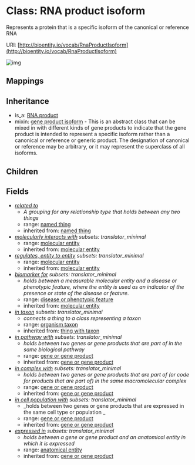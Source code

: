 # Class: RNA product isoform


Represents a protein that is a specific isoform of the canonical or reference RNA

URI: [http://bioentity.io/vocab/RnaProductIsoform](http://bioentity.io/vocab/RnaProductIsoform)

![img](http://yuml.me/diagram/nofunky;dir:TB/class/\[RnaProduct]^-\[RnaProductIsoform|id(i):identifier_type%20%3F;category(i):label_type%20%3F;node_property(i):string%20%3F;iri(i):iri_type%20%3F;full_name(i):label_type%20%3F;description(i):narrative_text%20%3F;systematic_synonym(i):label_type%20%3F;has_phenotype(i):phenotype%20%3F;has_biological_sequence(i):biological_sequence%20%3F;name(i):label_type%20%3F],%20\[RnaProductIsoform]-%20related%20to(i)%20%3F>\[NamedThing],%20\[RnaProductIsoform]-%20molecularly%20interacts%20with(i)%20%3F>\[MolecularEntity],%20\[RnaProductIsoform]-%20regulates,%20entity%20to%20entity(i)%20%3F>\[MolecularEntity],%20\[RnaProductIsoform]-%20biomarker%20for(i)%20%3F>\[DiseaseOrPhenotypicFeature],%20\[RnaProductIsoform]-%20in%20taxon(i)%20%3F>\[OrganismTaxon],%20\[RnaProductIsoform]-%20in%20pathway%20with(i)%20%3F>\[GeneOrGeneProduct],%20\[RnaProductIsoform]-%20in%20complex%20with(i)%20%3F>\[GeneOrGeneProduct],%20\[RnaProductIsoform]-%20in%20cell%20population%20with(i)%20%3F>\[GeneOrGeneProduct],%20\[RnaProductIsoform]-%20expressed%20in(i)%20%3F>\[AnatomicalEntity],%20\[RnaProductIsoform]uses%20-.->\[GeneProductIsoform])
## Mappings

## Inheritance

 *  is_a: [RNA product](RnaProduct.md)
 *  mixin: [gene product isoform](GeneProductIsoform.md) - This is an abstract class that can be mixed in with different kinds of gene products to indicate that the gene product is intended to represent a specific isoform rather than a canonical or reference or generic product. The designation of canonical or reference may be arbitrary, or it may represent the superclass of all isoforms.
## Children

## Fields

 * _[related to](related_to.md)_
    * _A grouping for any relationship type that holds between any two things_
    * range: [named thing](NamedThing.md)
    * inherited from: [named thing](NamedThing.md)
 * _[molecularly interacts with](molecularly_interacts_with.md) *subsets: translator_minimal*_
    * range: [molecular entity](MolecularEntity.md)
    * inherited from: [molecular entity](MolecularEntity.md)
 * _[regulates, entity to entity](regulates_entity_to_entity.md) *subsets: translator_minimal*_
    * range: [molecular entity](MolecularEntity.md)
    * inherited from: [molecular entity](MolecularEntity.md)
 * _[biomarker for](biomarker_for.md) *subsets: translator_minimal*_
    * _holds between a measurable molecular entity and a disease or phenotypic feature, where the entity is used as an indicator of the presence or state of the disease or feature._
    * range: [disease or phenotypic feature](DiseaseOrPhenotypicFeature.md)
    * inherited from: [molecular entity](MolecularEntity.md)
 * _[in taxon](in_taxon.md) *subsets: translator_minimal*_
    * _connects a thing to a class representing a taxon_
    * range: [organism taxon](OrganismTaxon.md)
    * inherited from: [thing with taxon](ThingWithTaxon.md)
 * _[in pathway with](in_pathway_with.md) *subsets: translator_minimal*_
    * _holds between two genes or gene products that are part of in the same biological pathway_
    * range: [gene or gene product](GeneOrGeneProduct.md)
    * inherited from: [gene or gene product](GeneOrGeneProduct.md)
 * _[in complex with](in_complex_with.md) *subsets: translator_minimal*_
    * _holds between two genes or gene products that are part of (or code for products that are part of) in the same macromolecular complex_
    * range: [gene or gene product](GeneOrGeneProduct.md)
    * inherited from: [gene or gene product](GeneOrGeneProduct.md)
 * _[in cell population with](in_cell_population_with.md) *subsets: translator_minimal*_
    * _holds between two genes or gene products that are expressed in the same cell type or population _
    * range: [gene or gene product](GeneOrGeneProduct.md)
    * inherited from: [gene or gene product](GeneOrGeneProduct.md)
 * _[expressed in](expressed_in.md) *subsets: translator_minimal*_
    * _holds between a gene or gene product and an anatomical entity in which it is expressed_
    * range: [anatomical entity](AnatomicalEntity.md)
    * inherited from: [gene or gene product](GeneOrGeneProduct.md)
